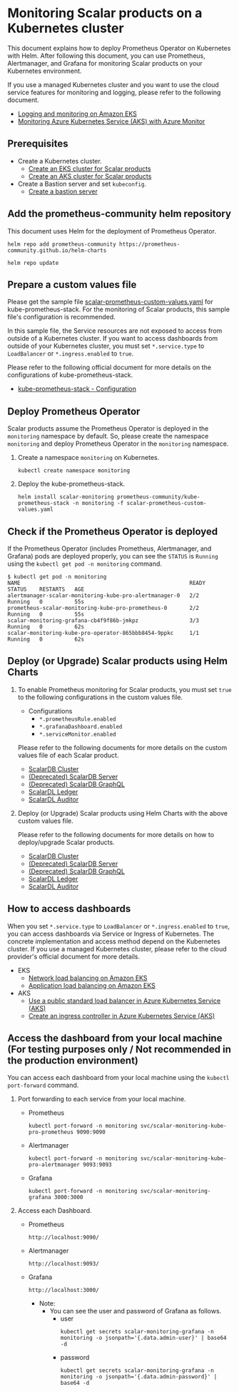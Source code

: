 # Monitoring Scalar products on a Kubernetes cluster

This document explains how to deploy Prometheus Operator on Kubernetes with Helm. After following this document, you can use Prometheus, Alertmanager, and Grafana for monitoring Scalar products on your Kubernetes environment.

If you use a managed Kubernetes cluster and you want to use the cloud service features for monitoring and logging, please refer to the following document.

* [Logging and monitoring on Amazon EKS](https://docs.aws.amazon.com/prescriptive-guidance/latest/implementing-logging-monitoring-cloudwatch/amazon-eks-logging-monitoring.html)
* [Monitoring Azure Kubernetes Service (AKS) with Azure Monitor](https://learn.microsoft.com/en-us/azure/aks/monitor-aks)

## Prerequisites

* Create a Kubernetes cluster.
    * [Create an EKS cluster for Scalar products](CreateEKSClusterForScalarProducts.md)
    * [Create an AKS cluster for Scalar products](CreateAKSClusterForScalarProducts.md)
* Create a Bastion server and set `kubeconfig`.
    * [Create a bastion server](CreateBastionServer.md)

## Add the prometheus-community helm repository

This document uses Helm for the deployment of Prometheus Operator.

```console
helm repo add prometheus-community https://prometheus-community.github.io/helm-charts
```
```console
helm repo update
```

## Prepare a custom values file

Please get the sample file [scalar-prometheus-custom-values.yaml](https://github.com/scalar-labs/scalar-kubernetes/blob/master/conf/scalar-prometheus-custom-values.yaml) for kube-prometheus-stack. For the monitoring of Scalar products, this sample file's configuration is recommended.

In this sample file, the Service resources are not exposed to access from outside of a Kubernetes cluster. If you want to access dashboards from outside of your Kubernetes cluster, you must set `*.service.type` to `LoadBalancer` or `*.ingress.enabled` to `true`.

Please refer to the following official document for more details on the configurations of kube-prometheus-stack.

* [kube-prometheus-stack - Configuration](https://github.com/prometheus-community/helm-charts/tree/main/charts/kube-prometheus-stack#configuration)

## Deploy Prometheus Operator

Scalar products assume the Prometheus Operator is deployed in the `monitoring` namespace by default. So, please create the namespace `monitoring` and deploy Prometheus Operator in the `monitoring` namespace.

1. Create a namespace `monitoring` on Kubernetes.
   ```console
   kubectl create namespace monitoring
   ```

1. Deploy the kube-prometheus-stack.
   ```console
   helm install scalar-monitoring prometheus-community/kube-prometheus-stack -n monitoring -f scalar-prometheus-custom-values.yaml
   ```

## Check if the Prometheus Operator is deployed

If the Prometheus Operator (includes Prometheus, Alertmanager, and Grafana) pods are deployed properly, you can see the `STATUS` is `Running` using the `kubectl get pod -n monitoring` command.

```
$ kubectl get pod -n monitoring
NAME                                                     READY   STATUS    RESTARTS   AGE
alertmanager-scalar-monitoring-kube-pro-alertmanager-0   2/2     Running   0          55s
prometheus-scalar-monitoring-kube-pro-prometheus-0       2/2     Running   0          55s
scalar-monitoring-grafana-cb4f9f86b-jmkpz                3/3     Running   0          62s
scalar-monitoring-kube-pro-operator-865bbb8454-9ppkc     1/1     Running   0          62s
```

## Deploy (or Upgrade) Scalar products using Helm Charts

1. To enable Prometheus monitoring for Scalar products, you must set `true` to the following configurations in the custom values file.

   * Configurations
       * `*.prometheusRule.enabled`
       * `*.grafanaDashboard.enabled`
       * `*.serviceMonitor.enabled`

   Please refer to the following documents for more details on the custom values file of each Scalar product.

   * [ScalarDB Cluster](https://github.com/scalar-labs/helm-charts/blob/main/docs/configure-custom-values-scalardb-cluster.md#prometheus-and-grafana-configurations--recommended-in-production-environments)
   * [(Deprecated) ScalarDB Server](https://github.com/scalar-labs/helm-charts/blob/main/docs/configure-custom-values-scalardb.md#prometheusgrafana-configurations--recommended-in-the-production-environment)
   * [(Deprecated) ScalarDB GraphQL](https://github.com/scalar-labs/helm-charts/blob/main/docs/configure-custom-values-scalardb-graphql.md#prometheusgrafana-configurations-recommended-in-the-production-environment)
   * [ScalarDL Ledger](https://github.com/scalar-labs/helm-charts/blob/main/docs/configure-custom-values-scalardl-ledger.md#prometheusgrafana-configurations-recommended-in-the-production-environment)
   * [ScalarDL Auditor](https://github.com/scalar-labs/helm-charts/blob/main/docs/configure-custom-values-scalardl-auditor.md#prometheusgrafana-configurations-recommended-in-the-production-environment)

1. Deploy (or Upgrade) Scalar products using Helm Charts with the above custom values file.

   Please refer to the following documents for more details on how to deploy/upgrade Scalar products.

   * [ScalarDB Cluster](https://github.com/scalar-labs/helm-charts/blob/main/docs/how-to-deploy-scalardb-cluster.md)
   * [(Deprecated) ScalarDB Server](https://github.com/scalar-labs/helm-charts/blob/main/docs/how-to-deploy-scalardb.md)
   * [(Deprecated) ScalarDB GraphQL](https://github.com/scalar-labs/helm-charts/blob/main/docs/how-to-deploy-scalardb-graphql.md)
   * [ScalarDL Ledger](https://github.com/scalar-labs/helm-charts/blob/main/docs/how-to-deploy-scalardl-ledger.md)
   * [ScalarDL Auditor](https://github.com/scalar-labs/helm-charts/blob/main/docs/how-to-deploy-scalardl-auditor.md)

## How to access dashboards

When you set `*.service.type` to `LoadBalancer` or `*.ingress.enabled` to `true`, you can access dashboards via Service or Ingress of Kubernetes. The concrete implementation and access method depend on the Kubernetes cluster. If you use a managed Kubernetes cluster, please refer to the cloud provider's official document for more details.

* EKS
    * [Network load balancing on Amazon EKS](https://docs.aws.amazon.com/eks/latest/userguide/network-load-balancing.html)
    * [Application load balancing on Amazon EKS](https://docs.aws.amazon.com/eks/latest/userguide/alb-ingress.html)
* AKS
    * [Use a public standard load balancer in Azure Kubernetes Service (AKS)](https://learn.microsoft.com/en-us/azure/aks/load-balancer-standard)
    * [Create an ingress controller in Azure Kubernetes Service (AKS)](https://learn.microsoft.com/en-us/azure/aks/ingress-basic)

## Access the dashboard from your local machine (For testing purposes only / Not recommended in the production environment)

You can access each dashboard from your local machine using the `kubectl port-forward` command.

1. Port forwarding to each service from your local machine.
   * Prometheus
     ```console
     kubectl port-forward -n monitoring svc/scalar-monitoring-kube-pro-prometheus 9090:9090
     ```
   * Alertmanager
     ```console
     kubectl port-forward -n monitoring svc/scalar-monitoring-kube-pro-alertmanager 9093:9093
     ```
   * Grafana
     ```console
     kubectl port-forward -n monitoring svc/scalar-monitoring-grafana 3000:3000
     ```

1. Access each Dashboard.
   * Prometheus
     ```console
     http://localhost:9090/
     ```
   * Alertmanager
     ```console
     http://localhost:9093/
     ```
   * Grafana
     ```console
     http://localhost:3000/
     ```
       * Note:
           * You can see the user and password of Grafana as follows.
               * user
                 ```console
                 kubectl get secrets scalar-monitoring-grafana -n monitoring -o jsonpath='{.data.admin-user}' | base64 -d
                 ```
               * password
                 ```console
                 kubectl get secrets scalar-monitoring-grafana -n monitoring -o jsonpath='{.data.admin-password}' | base64 -d
                 ```
